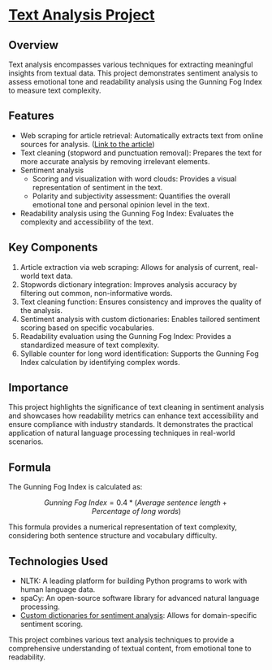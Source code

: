 # [Text Analysis Project](text_analysis_1.ipynb)

## Overview
Text analysis encompasses various techniques for extracting meaningful insights from textual data. This project demonstrates sentiment analysis to assess emotional tone and readability analysis using the Gunning Fog Index to measure text complexity.

## Features
- Web scraping for article retrieval: Automatically extracts text from online sources for analysis. ([Link to the article](https://insights.blackcoffer.com/what-if-the-creation-is-taking-over-the-creator/))
- Text cleaning (stopword and punctuation removal): Prepares the text for more accurate analysis by removing irrelevant elements.
- Sentiment analysis
  - Scoring and visualization with word clouds: Provides a visual representation of sentiment in the text.
  - Polarity and subjectivity assessment: Quantifies the overall emotional tone and personal opinion level in the text.
- Readability analysis using the Gunning Fog Index: Evaluates the complexity and accessibility of the text.

## Key Components
1. Article extraction via web scraping: Allows for analysis of current, real-world text data.
2. Stopwords dictionary integration: Improves analysis accuracy by filtering out common, non-informative words.
3. Text cleaning function: Ensures consistency and improves the quality of the analysis.
4. Sentiment analysis with custom dictionaries: Enables tailored sentiment scoring based on specific vocabularies.
5. Readability evaluation using the Gunning Fog Index: Provides a standardized measure of text complexity.
6. Syllable counter for long word identification: Supports the Gunning Fog Index calculation by identifying complex words.

## Importance
This project highlights the significance of text cleaning in sentiment analysis and showcases how readability metrics can enhance text accessibility and ensure compliance with industry standards. It demonstrates the practical application of natural language processing techniques in real-world scenarios.

## Formula
The Gunning Fog Index is calculated as:

$$
Gunning \ Fog \ Index = 0.4 * (Average \ sentence \ length + Percentage \ of \ long \ words)
$$

This formula provides a numerical representation of text complexity, considering both sentence structure and vocabulary difficulty.

## Technologies Used
- NLTK: A leading platform for building Python programs to work with human language data.
- spaCy: An open-source software library for advanced natural language processing.
- [Custom dictionaries for sentiment analysis](https://github.com/ramandrosoa/Text_Analysis/tree/main/DICT): Allows for domain-specific sentiment scoring.

This project combines various text analysis techniques to provide a comprehensive understanding of textual content, from emotional tone to readability.
